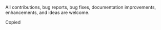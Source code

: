 All contributions, bug reports, bug fixes, documentation improvements, enhancements, and ideas are welcome.

Copied

